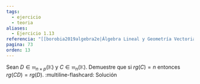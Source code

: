 ```yaml
---
tags:
  - ejercicio
  - teoria
aliases:
  - Ejercicio 1.13
referencia: "[[borobia2019algebra2e|Álgebra Lineal y Geometría Vectorial (2a ed)]]"
pagina: 73
orden: 13
---
```

Sean $D \in \mathfrak{m}_{n \times p}(\mathbb{K})$ y $C \in \mathfrak{m}_n(\mathbb{K})$. Demuestre que si $rg(C)=n$ entonces $rg(CD)=rg(D)$.
:multiline-flashcard:
Solución

